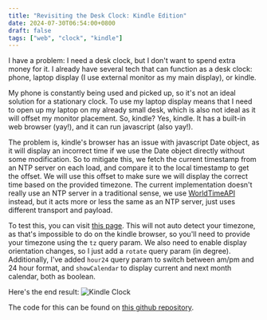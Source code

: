 ```yaml
---
title: "Revisiting the Desk Clock: Kindle Edition"
date: 2024-07-30T06:54:00+0800
draft: false
tags: ["web", "clock", "kindle"]
---
```


I have a problem: I need a desk clock, but I don't want to spend extra money for it. I already have several tech that can function as a desk clock: phone, laptop display (I use external monitor as my main display), or kindle.

My phone is constantly being used and picked up, so it's not an ideal solution for a stationary clock. To use my laptop display means that I need to open up my laptop on my already small desk, which is also not ideal as it will offset my monitor placement. So, kindle? Yes, kindle. It has a built-in web browser (yay!), and it can run javascript (also yay!).

The problem is, kindle's browser has an issue with javascript Date object, as it will display an incorrect time if we use the Date object directly without some modification. So to mitigate this, we fetch the current timestamp from an NTP server on each load, and compare it to the local timestamp to get the offset. We will use this offset to make sure we will display the correct time based on the provided timezone. The current implementation doesn't really use an NTP server in a traditional sense, we use [WorldTimeAPI](https://worldtimeapi.org) instead, but it acts more or less the same as an NTP server, just uses different transport and payload.

To test this, you can visit [this page](https://yohanesmario.com/projects/time?tz=Asia/Makassar&rotate=0&hour24=false&showCalendar=true). This will not auto detect your timezone, as that's impossible to do on the kindle browser, so you'll need to provide your timezone using the `tz` query param. We also need to enable display orientation changes, so I just add a `rotate` query param (in degree). Additionally, I've added `hour24` query param to switch between am/pm and 24 hour format, and `showCalendar` to display current and next month calendar, both as boolean.

Here's the end result:
![Kindle Clock](/images/kindle-clock-with-calendar.jpg)

The code for this can be found on [this github repository](https://github.com/yohanesmario/yohanesmario.com/blob/main/content/projects/time.html).
